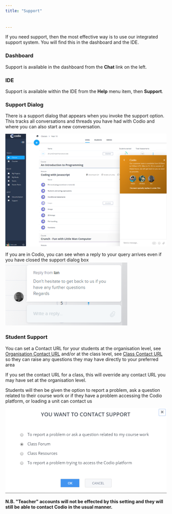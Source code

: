 ```yaml
---
title: "Support"


---
```


If you need support, then the most effective way is to use our integrated support system. You will find this in the dashboard and the IDE.

### Dashboard
Support is available in the dashboard from the **Chat** link on the left.

### IDE
Support is available within the IDE from the **Help** menu item, then **Support**.

### Support Dialog
There is a support dialog that appears when you invoke the support option. This tracks all conversations and threads you have had with Codio and where you can also start a new conversation.

<img alt="Intercom Start" src="/img/intercomstart.png" class="simple"/>

If you are in Codio, you can see when a reply to your query arrives even if you have closed the support dialog box
<img alt="Intercom Notification" src="/img/intercomnotification.png" class="simple"/>

### Student Support
You can set a Contact URL for your students at the organisation level, see [Organisation Contact URL](/dashboard/create/orgcontacturl) and/or at the class level, see [Class Contact URL](/classes/classmanagement/classcontacturl) so they can raise any questions they may have directly to your preferred area

If you set the contact URL for a class, this will override any contact URL you may have set at the organisation level.

Students will then be given the option to report a problem, ask a question related to their course work or if they have a problem accessing the Codio platform, or loading a unit can contact us

<img alt="Student options" src="/img/manage_organization/studentoptions.png" class="simple"/>


**N.B. "Teacher" accounts will not be effected by this setting and they will still be able to contact Codio in the usual manner.**



